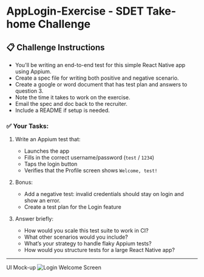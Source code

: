 # AppLogin-Exercise - SDET Take-home Challenge

## 📋 Challenge Instructions

   - You'll be writing an end-to-end test for this simple React Native app using Appium.
   - Create a spec file for writing both positive and negative scenario.
   - Create a google or word document that has test plan and answers to question 3.
   - Note the time it takes to work on the exercise.
   - Email the spec and doc back to the recruiter.
   - Include a README if setup is needed.

### ✅ Your Tasks:
1. Write an Appium test that:
   - Launches the app
   - Fills in the correct username/password (`test` / `1234`)
   - Taps the login button
   - Verifies that the Profile screen shows `Welcome, test!`

2. Bonus:
   - Add a negative test: invalid credentials should stay on login and show an error.
   - Create a test plan for the Login feature

3. Answer briefly:
   - How would you scale this test suite to work in CI?
   - What other scenarios would you include?
   - What’s your strategy to handle flaky Appium tests?
   - How would you structure tests for a large React Native app?

---

UI Mock-up
![Login   Welcome Screen](https://github.com/user-attachments/assets/d79748e6-b49c-4de3-a5cb-c1799a857e0d)
